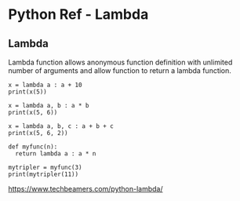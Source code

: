 # Python Ref - Lambda
## Lambda

Lambda function allows anonymous function definition with unlimited number of arguments and allow function to return a lambda function.

```
x = lambda a : a + 10
print(x(5))

x = lambda a, b : a * b
print(x(5, 6))

x = lambda a, b, c : a + b + c
print(x(5, 6, 2))

def myfunc(n):
  return lambda a : a * n

mytripler = myfunc(3)
print(mytripler(11))
```
https://www.techbeamers.com/python-lambda/
